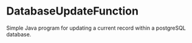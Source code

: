 # DatabaseUpdateFunction
Simple Java program for updating a current record within a postgreSQL database.
